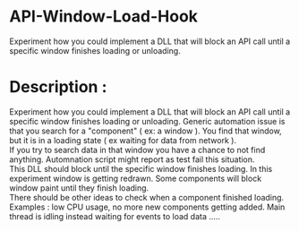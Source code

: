 # API-Window-Load-Hook
Experiment how you could implement a DLL that will block an API call until a specific window finishes loading or unloading.

# Description :
Experiment how you could implement a DLL that will block an API call until a specific window finishes loading or unloading.
Generic automation issue is that you search for a "component" ( ex: a window ). You find that window, but it is in a loading state ( ex waiting for data from network ). <br>
If you try to search data in that window you have a chance to not find anything. Automnation script might report as test fail this situation. <br>
This DLL should block until the specific window finishes loading. In this experiment window is getting redrawn. Some components will block window paint until they finish loading. <br>
There should be other ideas to check when a component finished loading. Examples : low CPU usage, no more new components getting added. Main thread is idling instead waiting for events to load data .....
